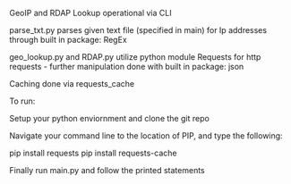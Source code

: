 GeoIP and RDAP Lookup operational via CLI 

parse_txt.py parses given text file (specified in main) for Ip addresses through built in package: RegEx

geo_lookup.py and RDAP.py utilize python module Requests for http requests - further manipulation done with built in package: json

Caching done via requests_cache


To run:

Setup your python enviornment and clone the git repo

Navigate your command line to the location of PIP, and type the following:

pip install requests 
pip install requests-cache

Finally run main.py and follow the printed statements

